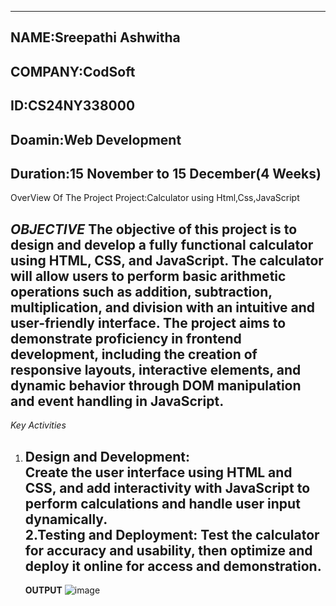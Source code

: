 ---------------------------------------------
**NAME**:Sreepathi Ashwitha
---------------------------------------
**COMPANY**:CodSoft
--------------------------------------
**ID**:CS24NY338000
-----------------------------------------
**Doamin**:Web Development
-----------------------------------------------------
**Duration**:15 November to 15 December(4 Weeks)
----------------------------------------------------------------------------------------------------------------------------------------------------------------------------------------------------------------------------------------------
OverView Of The Project
Project:Calculator using Html,Css,JavaScript

*OBJECTIVE*
The objective of this project is to design and develop a fully functional calculator using HTML, CSS, and JavaScript. The calculator will allow users to perform basic arithmetic operations such as addition, subtraction, multiplication, and division with an intuitive and user-friendly interface. The project aims to demonstrate proficiency in frontend development, including the creation of responsive layouts, interactive elements, and dynamic behavior through DOM manipulation and event handling in JavaScript.
-------------------------------------------------------------------------------------------------------------------------------------------------------------------------------------------------------------------------------------------------
*Key Activities*
1. Design and Development:  
   Create the user interface using HTML and CSS, and add interactivity with JavaScript to perform calculations and handle user input dynamically.  
2.Testing and Deployment: 
Test the calculator for accuracy and usability, then optimize and deploy it online for access and demonstration.
   ----------------------------------------------------------------------------------------------------------------------------------------------------------------------------------------------------------------------
   **OUTPUT**
   ![image](https://github.com/user-attachments/assets/edadbca0-3af1-4db3-a2e5-473d8a334b3d)
